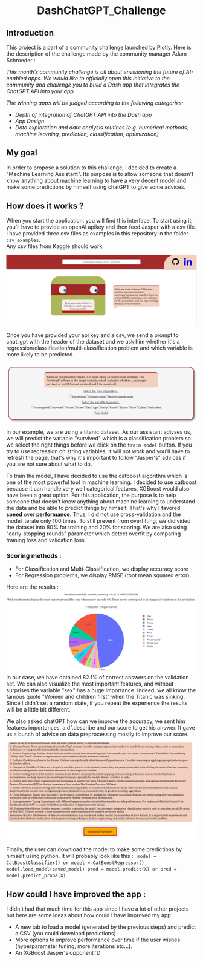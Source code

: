 <h1 align="center"> DashChatGPT_Challenge </h1>

## Introduction
This project is a part of a community challenge launched by Plotly.
Here is the description of the challenge made by the community manager Adam Schroeder :

<em>This month’s community challenge is all about envisioning the future of AI-enabled apps. We would like to officially open this initiative to the community and challenge you to build a Dash app that integrates the ChatGPT API into your app.

The winning apps will be judged according to the following categories:

* Depth of integration of ChatGPT API into the Dash app
* App Design
* Data exploration and data analysis routines (e.g. numerical methods, machine learning, prediction, classification, optimization)</em>

## My goal
In order to propose a solution to this challenge, I decided to create a "Machine Learning Assistant". Its purpose is to allow someone that doesn't know anything about machine learning to have a very decent model and make some predictions by himself using chatGPT to give some advices.

## How does it works ?
When you start the application, you will find this interface. To start using it, you'll have to provide an openAI apikey and then feed Jasper with a csv file. I have provided three csv files as examples in this repository in the folder <code>csv_examples</code>.  
Any csv files from Kaggle should work.

![!img_1](imgs/tuto_1.PNG)

Once you have provided your api key and a csv, we send a prompt to chat_gpt with the header of the dataset and we ask him whether it's a regression/classification/multi-classification problem and which variable is more likely to be predicted.

![!img_2](imgs/tuto_2.PNG)

In our example, we are using a titanic dataset. As our assistant adivses us, we will predict the variable "survived" which is a classification problem so we select the right things before we click on the <code>train model</code> button. If you try to use regression on string variables, it will not work and you'll have to refresh the page, that's why it's important to follow "Jasper's" advices if you are not sure about what to do.

To train the model, I have decided to use the catboost algorithm which is one of the most powerful tool in machine learning. I decided to use catboost because it can handle very well categorical features. XGBoost would also have been a great option.
For this application, the purpose is to help someone that doesn't know anything about machine learning to understand the data and be able to predict things by himself. That's why I favored <b>speed</b> over <b>performance</b>.
Thus, I did not use cross-validation and the model iterate only 100 times. To still prevent from overfitting, we didivided the dataset into 80% for training and 20% for scoring. We are also using "early-stopping rounds" parameter which detect overfit by comparing training loss and validation loss.
### Scoring methods :
* For Classification and Multi-Classification, we display accuracy score
* For Regression problems, we display RMSE (root mean squared error)

Here are the results :
![!img_3](imgs/tuto_3.PNG)
In our case, we have obtained 82.1% of correct answers on the validation set. We can also visualize the most important features, and without surprises the variable "sex" has a huge importance. Indeed, we all know the famous quote "Women and children first" when the Titanic was sinking.
Since I didn't set a random state, if you repeat the experience the results will be a little bit different.

We also asked chatGPT how can we improve the accuracy, we sent him features importances, a df.describe and our score to get his answer. It gave us a bunch of advice on data preprocessing mostly to improve our score.

![!img_4](imgs/tuto_4.png)

Finally, the user can download the model to make some predictions by himself using python. 
It will probably look like this :
<code>
model = CatBoostClassifier() or model = CatBoostRegressor()
model.load_model(saved_model)
pred = model.predict(X) or pred = model.predict_proba(X) </code>


## How could I have improved the app :
I didn't had that much time for this app since I have a lot of other projects but here are some ideas about how could I have improved my app :
* A new tab to load a model (generated by the previous steps) and predict a CSV (you could download predictions).
* More options to improve performance over time if the user wishes (hyperparameter tuning, more iterations etc...).
* An XGBoost Jasper's opponent :D









